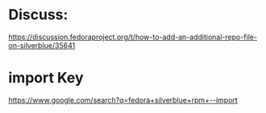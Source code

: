 # Discuss:
https://discussion.fedoraproject.org/t/how-to-add-an-additional-repo-file-on-silverblue/35641

# import Key
https://www.google.com/search?q=fedora+silverblue+rpm+--import
